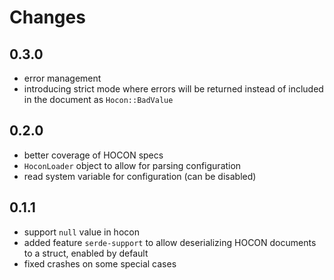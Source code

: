 # Changes

## 0.3.0

* error management
* introducing strict mode where errors will be returned instead of included in the document as `Hocon::BadValue`

## 0.2.0

* better coverage of HOCON specs
* `HoconLoader` object to allow for parsing configuration
* read system variable for configuration (can be disabled)

## 0.1.1

* support `null` value in hocon
* added feature `serde-support` to allow deserializing HOCON documents to a struct, enabled by default
* fixed crashes on some special cases
